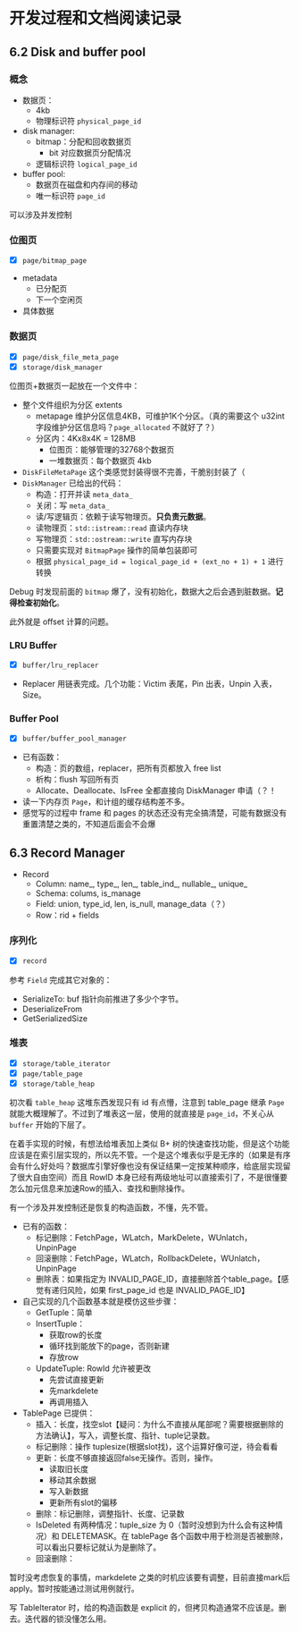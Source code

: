 # 开发过程和文档阅读记录

## 6.2 Disk and buffer pool

### 概念

- 数据页：
    - 4kb
    - 物理标识符 `physical_page_id`
- disk manager:
    - bitmap：分配和回收数据页
        - bit 对应数据页分配情况
    - 逻辑标识符 `logical_page_id`
- buffer pool:
    - 数据页在磁盘和内存间的移动
    - 唯一标识符 `page_id`

可以涉及并发控制

### 位图页

- [x] `page/bitmap_page`

- metadata
    - 已分配页
    - 下一个空闲页
- 具体数据

### 数据页

- [x] `page/disk_file_meta_page`
- [x] `storage/disk_manager`

位图页+数据页一起放在一个文件中：

- 整个文件组织为分区 extents
    - metapage 维护分区信息4KB，可维护1K个分区。（真的需要这个 u32int 字段维护分区信息吗？`page_allocated` 不就好了？）
    - 分区内：4Kx8x4K = 128MB
        - 位图页：能够管理的32768个数据页
        - 一堆数据页：每个数据页 4kb
- `DiskFileMetaPage` 这个类感觉封装得很不完善，干脆别封装了（
- `DiskManager` 已给出的代码：
    - 构造：打开并读 `meta_data_`
    - 关闭：写 `meta_data_`
    - 读/写逻辑页：依赖于读写物理页。**只负责元数据**。
    - 读物理页：`std::istream::read` 直读内存块
    - 写物理页：`std::ostream::write` 直写内存块
    - 只需要实现对 `BitmapPage` 操作的简单包装即可
    - 根据 `physical_page_id = logical_page_id + (ext_no + 1) + 1` 进行转换

Debug 时发现前面的 `bitmap` 爆了，没有初始化，数据大之后会遇到脏数据。**记得检查初始化**。

此外就是 offset 计算的问题。

### LRU Buffer

- [x] `buffer/lru_replacer`

- Replacer 用链表完成。几个功能：Victim 表尾，Pin 出表，Unpin 入表，Size。

### Buffer Pool

- [x] `buffer/buffer_pool_manager`

- 已有函数：
    - 构造：页的数组，replacer，把所有页都放入 free list
    - 析构：flush 写回所有页
    - Allocate、Deallocate、IsFree 全都直接向 DiskManager 申请（？！
- 读一下内存页 `Page`，和计组的缓存结构差不多。
- 感觉写的过程中 frame 和 pages 的状态还没有完全搞清楚，可能有数据没有重置清楚之类的，不知道后面会不会爆

## 6.3 Record Manager

- Record
    - Column: name_, type_, len_, table_ind_, nullable_, unique_
    - Schema: colums, is_manage
    - Field: union, type_id, len, is_null, manage_data（？）
    - Row：rid + fields

### 序列化

- [x] `record`

参考 `Field` 完成其它对象的：

- SerializeTo: buf 指针向前推进了多少个字节。
- DeserializeFrom
- GetSerializedSize

### 堆表

- [x] `storage/table_iterator`
- [x] `page/table_page`
- [x] `storage/table_heap`

初次看 `table_heap` 这堆东西发现只有 id 有点懵，注意到 table_page 继承 `Page` 就能大概理解了。不过到了堆表这一层，使用的就直接是 `page_id`，不关心从 `buffer` 开始的下层了。

在着手实现的时候，有想法给堆表加上类似 B+ 树的快速查找功能，但是这个功能应该是在索引层实现的，所以先不管。一个是这个堆表似乎是无序的（如果是有序会有什么好处吗？数据库引擎好像也没有保证结果一定按某种顺序，给底层实现留了很大自由空间）而且 RowID 本身已经有两级地址可以直接索引了，不是很懂要怎么加元信息来加速Row的插入、查找和删除操作。

有一个涉及并发控制还是恢复的构造函数，不懂，先不管。

- 已有的函数：
    - 标记删除：FetchPage，WLatch，MarkDelete，WUnlatch，UnpinPage
    - 回滚删除：FetchPage，WLatch，RollbackDelete，WUnlatch，UnpinPage
    - 删除表：如果指定为 INVALID_PAGE_ID，直接删除首个table_page。【感觉有递归风险，如果 first_page_id 也是 INVALID_PAGE_ID】
- 自己实现的几个函数基本就是模仿这些步骤：
    - GetTuple：简单
    - InsertTuple：
        - 获取row的长度
        - 循环找到能放下的page，否则新建
        - 存放row
    - UpdateTuple: RowId 允许被更改
        - 先尝试直接更新
        - 先markdelete
        - 再调用插入
- TablePage 已提供：
    - 插入：长度，找空slot【疑问：为什么不直接从尾部呢？需要根据删除的方法确认】，写入，调整长度、指针、tuple记录数。
    - 标记删除：操作 tuplesize(根据slot找)，这个运算好像可逆，待会看看
    - 更新：长度不够直接返回false无操作。否则，操作。
        - 读取旧长度
        - 移动其余数据
        - 写入新数据
        - 更新所有slot的偏移
    - 删除：标记删除，调整指针、长度、记录数
    - IsDeleted 有两种情况：tuple_size 为 0（暂时没想到为什么会有这种情况）和 DELETEMASK。在 tablePage 各个函数中用于检测是否被删除，可以看出只要标记就认为是删除了。
    - 回滚删除：

暂时没考虑恢复的事情，markdelete 之类的时机应该要有调整，目前直接mark后apply。暂时按能通过测试用例就行。

写 TableIterator 时，给的构造函数是 explicit 的，但拷贝构造通常不应该是。删去。迭代器的锁没懂怎么用。

